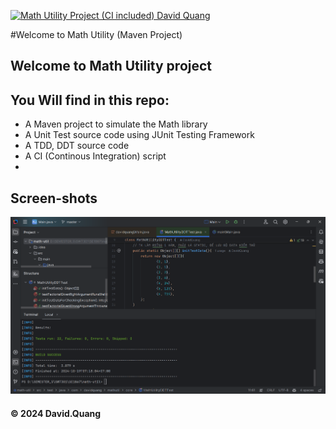 [![Math Utility Project (CI included) David Quang](https://github.com/DavidQuang-dev/math-util/actions/workflows/ci-script.yml/badge.svg)](https://github.com/DavidQuang-dev/math-util/actions/workflows/ci-script.yml)

#Welcome to Math Utility (Maven Project)

## Welcome to Math Utility project
##  You Will find in this repo:
* A Maven project to simulate the Math library
* A Unit Test source code using JUnit Testing Framework
* A TDD, DDT source code
* A CI (Continous Integration) script
*

## Screen-shots
![JUnit with Maven](https://github.com/DavidQuang-dev/math-util/blob/master/screenshots/JUnit%20with%20Maven.png)
#### &#169; 2024 David.Quang